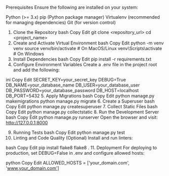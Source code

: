 Prerequisites
Ensure the following are installed on your system:

Python (>= 3.x)
pip (Python package manager)
Virtualenv (recommended for managing dependencies)
Git (for version control)
1. Clone the Repository
bash
Copy
Edit
git clone <repository_url>
cd <project_name>
2. Create and Activate Virtual Environment
bash
Copy
Edit
python -m venv venv
source venv/bin/activate      # On MacOS/Linux
venv\Scripts\activate         # On Windows
3. Install Dependencies
bash
Copy
Edit
pip install -r requirements.txt
4. Configure Environment Variables
Create a .env file in the project root and add the following:

ini
Copy
Edit
SECRET_KEY=your_secret_key
DEBUG=True
DB_NAME=your_database_name
DB_USER=your_database_user
DB_PASSWORD=your_database_password
DB_HOST=localhost
DB_PORT=5432
5. Apply Migrations
bash
Copy
Edit
python manage.py makemigrations
python manage.py migrate
6. Create a Superuser
bash
Copy
Edit
python manage.py createsuperuser
7. Collect Static Files
bash
Copy
Edit
python manage.py collectstatic
8. Run the Development Server
bash
Copy
Edit
python manage.py runserver
Open the browser and visit: http://127.0.0.1:8000

9. Running Tests
bash
Copy
Edit
python manage.py test
10. Linting and Code Quality
(Optional) Install and run linters:

bash
Copy
Edit
pip install flake8
flake8 .
11. Deployment
For deploying to production, set DEBUG=False in .env and configure allowed hosts:

python
Copy
Edit
ALLOWED_HOSTS = ['your_domain.com', 'www.your_domain.com']
